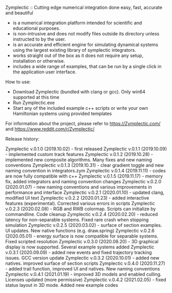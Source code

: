 Zymplectic :: Cutting edge numerical integration done easy, fast, accurate and beautiful
- is a numerical integration platform intended for scientific and educational purposes.
- is non-intrusive and does not modify files outside its directory unless instructed to by the user.
- is an accurate and efficient engine for simulating dynamical systems using the largest existing library of symplectic integrators.
- works straight out of the box as it does not require any setup, installation or otherwise.
- includes a wide range of examples, that can be run by a single click in the application user interface.

How to use:
- Download Zymplectic (bundled with clang or gcc). Only win64 supported at this time
- Run Zymplectic.exe
- Start any of the included example c++ scripts or write your own Hamiltonian systems using provided templates

For information about the project, please refer to https://Zymplectic.com/ and https://www.reddit.com/r/Zymplectic/

Release history:

Zymplectic v.0.1.0 (2019.10.02) - first released
Zymplectic v.0.1.1 (2019.10.09) - implemented custom track features
Zymplectic v.0.1.2 (2019.10.28) - implemented new composite algorithms. Many fixes and new naming conventions
Zymplectic v.0.1.3 (2019.10.31) - clear gradient toggle and new naming convention in integrators.zym
Zymplectic v.0.1.4 (2019.11.11) - codes are now fully compatible with c++
Zymplectic v.0.1.5 (2019.11.17) - memory fix, added integrators and naming convention changes
Zymplectic v.0.2.0 (2020.01.07) - new naming conventions and various improvements in performance and interface
Zymplectic v.0.2.1 (2020.01.10) - updated clang, modified UI text
Zymplectic v.0.2.2 (2020.01.23) - added interactive features (experimental). Corrected various errors in scripts
Zymplectic v.0.2.3 (2020.02.08) - RGB and RWB colormap. Scripts can initialize by commandline. Code cleanup
Zymplectic v.0.2.4 (2020.02.20) - reduced latency for non-separable systems. Fixed rare crash when stopping simulation
Zymplectic v.0.2.5 (2020.03.02) - surface of section examples. UI updates. New native functions (e.g. draw.spring)
Zymplectic v.0.2.6 (2020.05.01) - energy surface is now compatible for separable systems. Fixed scripted resolution
Zymplectic v.0.3.0 (2020.08.20) - 3D graphical display is now supported. Several example systems added
Zymplectic v.0.3.1 (2020.09.09) - added new events and fixed trajectory tracking issues. GCC version update
Zymplectic v.0.3.2 (2020.10.01) - added new natives. improved surface of section scripts
Zymplectic v.0.4.0 (2020.11.27) - added trail function, improved UI and natives. New naming conventions
Zymplectic v.0.4.1 (2021.01.19) - improved 3D models and enabled culling. Licenses updated (more permissive)
Zymplectic v.0.4.2 (2021.02.05) - fixed status layout in 3D mode. Added new example codes
